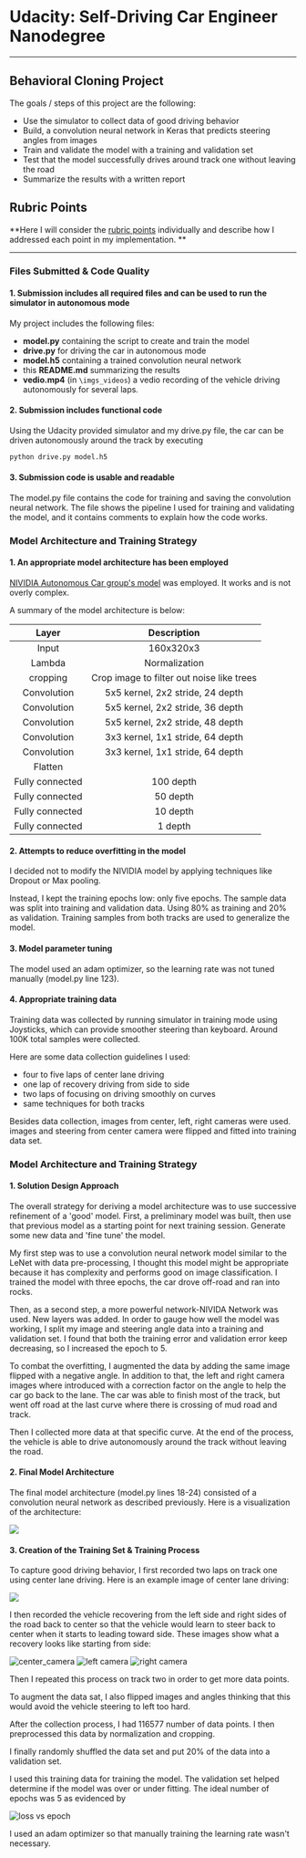 # Udacity: Self-Driving Car Engineer Nanodegree 

---

## Behavioral Cloning Project

The goals / steps of this project are the following:
* Use the simulator to collect data of good driving behavior
* Build, a convolution neural network in Keras that predicts steering angles from images
* Train and validate the model with a training and validation set
* Test that the model successfully drives around track one without leaving the road
* Summarize the results with a written report

## Rubric Points
**Here I will consider the [rubric points](https://review.udacity.com/#!/rubrics/432/view) individually and describe how I addressed each point in my implementation. ** 

---
### Files Submitted & Code Quality

#### 1. Submission includes all required files and can be used to run the simulator in autonomous mode

My project includes the following files:

* **model.py** containing the script to create and train the model
* **drive.py** for driving the car in autonomous mode
* **model.h5** containing a trained convolution neural network 
* this **README.md** summarizing the results
* **vedio.mp4** (in `\imgs_videos`) a vedio recording of the vehicle driving autonomously for several laps.

#### 2. Submission includes functional code
Using the Udacity provided simulator and my drive.py file, the car can be driven autonomously around the track by executing 

```sh
python drive.py model.h5
```

#### 3. Submission code is usable and readable

The model.py file contains the code for training and saving the convolution neural network. The file shows the pipeline I used for training and validating the model, and it contains comments to explain how the code works.

### Model Architecture and Training Strategy

#### 1. An appropriate model architecture has been employed

[NIVIDIA Autonomous Car group's model](https://devblogs.nvidia.com/parallelforall/deep-learning-self-driving-cars/) was employed. It works and is not overly complex.

A summary of the model architecture is below:

| Layer         		|     Description	        					|
|:---------------------:|:---------------------------------------------:|
| Input         		| 160x320x3        					   	    	|
| Lambda            	| Normalization          						|
| cropping              | Crop image to filter out noise like trees     |
| Convolution        	| 5x5 kernel, 2x2 stride, 24 depth          	|
| Convolution        	| 5x5 kernel, 2x2 stride, 36 depth          	|
| Convolution        	| 5x5 kernel, 2x2 stride, 48 depth          	|
| Convolution        	| 3x3 kernel, 1x1 stride, 64 depth          	|
| Convolution        	| 3x3 kernel, 1x1 stride, 64 depth          	|
| Flatten       		| 												|
| Fully connected		| 100 depth  									|
| Fully connected		| 50 depth  									|
| Fully connected		| 10 depth  									|
| Fully connected		| 1 depth										|

#### 2. Attempts to reduce overfitting in the model

I decided not to modify the NIVIDIA model by applying techniques like Dropout or Max pooling. 

Instead, I kept the training epochs low: only five epochs. The sample data was split into training and validation data. Using 80% as training and 20% as validation. Training samples from both tracks are used to generalize the model.

#### 3. Model parameter tuning

The model used an adam optimizer, so the learning rate was not tuned manually (model.py line 123).

#### 4. Appropriate training data

Training data was collected by running simulator in training mode using Joysticks, which can provide smoother steering than keyboard. Around 100K total samples were collected. 

Here are some data collection guidelines I used: 

* four to five laps of center lane driving
* one lap of recovery driving from side to side
* two laps of focusing on driving smoothly on curves
* same techniques for both tracks

Besides data collection, images from center, left, right cameras were used. images and steering from center camera were flipped and fitted into training data set.

### Model Architecture and Training Strategy

#### 1. Solution Design Approach

The overall strategy for deriving a model architecture was to use successive refinement of a 'good' model. First, a preliminary model was built, then use that previous model as a starting point for next training session. Generate some new data and 'fine tune' the model.

My first step was to use a convolution neural network model similar to the LeNet with data pre-processing, I thought this model might be appropriate because it has complexity and performs good on image classification. I trained the model with three epochs, the car drove off-road and ran into rocks.

Then, as a second step, a more powerful network-NIVIDA Network was used. New layers was added. In order to gauge how well the model was working, I split my image and steering angle data into a training and validation set. I found that both the training error and validation error keep decreasing, so I increased the epoch to 5.

To combat the overfitting, I augmented the data by adding the same image flipped with a negative angle. In addition to that, the left and right camera images where introduced with a correction factor on the angle to help the car go back to the lane. The car was able to finish most of the track, but went off road at the last curve where there is crossing of mud road and track. 

Then I collected more data at that specific curve. At the end of the process, the vehicle is able to drive autonomously around the track without leaving the road.

#### 2. Final Model Architecture

The final model architecture (model.py lines 18-24) consisted of a convolution neural network as described previously. Here is a visualization of the architecture:


![](imgs_videos\image1.JPG)

#### 3. Creation of the Training Set & Training Process

To capture good driving behavior, I first recorded two laps on track one using center lane driving. Here is an example image of center lane driving:

![](imgs_videos\center_camera.JPG)

I then recorded the vehicle recovering from the left side and right sides of the road back to center so that the vehicle would learn to steer back to center when it starts to leading toward side. These images show what a recovery looks like starting from side:



![center_camera](imgs_videos\center_camera.JPG)
![left camera](imgs_videos\left_camera.JPG)
![right camera](imgs_videos\right_camera.JPG)



Then I repeated this process on track two in order to get more data points.

To augment the data sat, I also flipped images and angles thinking that this would avoid the vehicle steering to left too hard.

After the collection process, I had 116577 number of data points. I then preprocessed this data by normalization and cropping.


I finally randomly shuffled the data set and put 20% of the data into a validation set. 

I used this training data for training the model. The validation set helped determine if the model was over or under fitting. The ideal number of epochs was 5 as evidenced by

![loss vs epoch](imgs_videos\loss.png)

I used an adam optimizer so that manually training the learning rate wasn't necessary.
